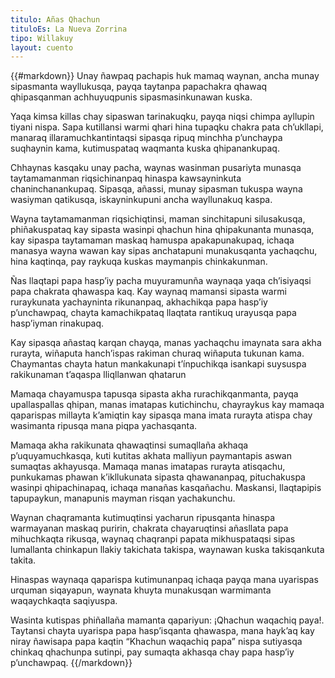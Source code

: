 ```yaml
---
titulo: Añas Qhachun
tituloEs: La Nueva Zorrina
tipo: Willakuy
layout: cuento
---
```


{{#markdown}}
Unay ñawpaq pachapis huk  mamaq waynan,  ancha munay sipasmanta wayllukusqa, payqa   taytanpa papachakra qhawaq qhipasqanman achhuyuqpunis sipasmasinkunawan kuska.

Yaqa kimsa killas chay sipaswan tarinakuqku, payqa niqsi chimpa ayllupin tiyani nispa. Sapa kutillansi warmi qhari hina tupaqku chakra pata ch’ukllapi, manaraq illaramuchkantintaqsi sipasqa ripuq minchha p’unchaypa suqhaynin kama, kutimuspataq waqmanta kuska qhipanankupaq.

Chhaynas kasqaku unay pacha, waynas wasinman  pusariyta munasqa  taytamamanman riqsichinanpaq hinaspa kawsayninkuta chaninchanankupaq. Sipasqa, añassi, munay sipasman tukuspa wayna wasiyman qatikusqa, iskayninkupuni  ancha wayllunakuq kaspa.

Wayna taytamamanman riqsichiqtinsi, maman  sinchitapuni  silusakusqa, phiñakuspataq kay sipasta wasinpi qhachun hina qhipakunanta munasqa, kay sipaspa taytamaman maskaq hamuspa apakapunakupaq, ichaqa manasya wayna wawan kay sipas anchatapuni munakusqanta yachaqchu, hina kaqtinqa, pay raykuqa  kuskas maymanpis chinkakunman.

Ñas llaqtapi papa hasp’iy pacha muyuramunña waynaqa yaqa ch’isiyaqsi  papa chakrata qhawaspa kaq. Kay waynaq mamansi sipasta warmi ruraykunata yachayninta rikunanpaq, akhachikqa papa hasp’iy p’unchawpaq, chayta kamachikpataq  llaqtata rantikuq urayusqa papa hasp’iyman rinakupaq.

Kay sipasqa añastaq karqan chayqa, manas yachaqchu imaynata sara akha rurayta,  wiñaputa hanch’ispas rakiman churaq wiñaputa tukunan kama. Chaymantas  chayta hatun mankakunapi t’ínpuchikqa  isankapi suysuspa rakikunaman t’aqaspa lliqllanwan qhatarun

Mamaqa chayamuspa tapusqa  sipasta akha rurachikqanmanta, payqa upallaspallas qhipan, manas imatapas kutichinchu, chayraykus kay mamaqa qaparispas millayta k’amiqtin kay sipasqa mana imata rurayta atispa chay wasimanta ripusqa mana piqpa yachasqanta.

Mamaqa akha rakikunata qhawaqtinsi sumaqllaña akhaqa p’uquyamuchkasqa,  kuti kutitas akhata malliyun paymantapis aswan sumaqtas akhayusqa.  Mamaqa manas imatapas rurayta atisqachu, punkukamas phawan k’ikllukunata sipasta qhawananpaq, pituchakuspa wasinpi qhipachinapaq, ichaqa manañas kasqañachu. Maskansi, llaqtapipis tapupaykun, manapunis mayman risqan yachakunchu.

Waynan chaqramanta kutimuqtinsi yacharun ripusqanta hinaspa warmayanan maskaq puririn, chakrata chayaruqtinsi añasllata papa mihuchkaqta rikusqa, waynaq chaqranpi papata mikhuspataqsi sipas lumallanta chinkapun llakiy takichata takispa,  waynawan kuska takisqankuta takita. 

Hinaspas waynaqa qaparispa kutimunanpaq ichaqa payqa mana uyarispas urquman siqayapun, waynata khuyta  munakusqan warmimanta waqaychkaqta saqiyuspa.

Wasinta kutispas phiñallaña mamanta qapariyun: ¡Qhachun waqachiq paya!. Taytansi  chayta uyarispa  papa hasp’isqanta qhawaspa,  mana hayk’aq kay niray ñawisapa papa kaqtin “Khachun waqachiq papa” nispa sutiyasqa chinkaq qhachunpa sutinpi, pay sumaqta akhasqa chay papa hasp’iy p’unchawpaq.
{{/markdown}}
